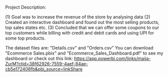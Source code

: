 Project Description:

(1) Goal was to increase the revenue of the store by analysing data
(2) Created an interactive dashboard and found out the most selling products, top sales states etc.
(3) Concluded that we can offer some coupons to our top customers while billing with credit and debit cards and using UPI for some top products.

The dataset files are: "Details.csv" and "Orders.csv"
You can download "Ecommerce Sales.pbix" and "Ecommerce_Sales_Dashboard.pdf" to see my dashboard or check out this link:
https://app.powerbi.com/links/maija-ZurM?ctid=38f62926-7559-4aef-84ae-cb5e172406fb&pbi_source=linkShare
